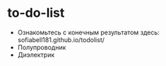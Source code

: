 # to-do-list

- Ознакомьтесь с конечным результатом здесь: sofiabell181.github.io/todolist/
- Полупроводник
- Диэлектрик

